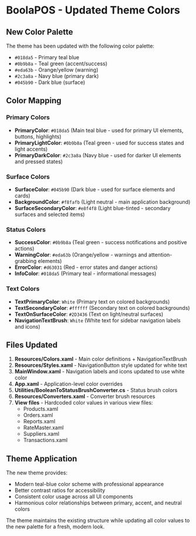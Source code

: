 # BoolaPOS - Updated Theme Colors

## New Color Palette
The theme has been updated with the following color palette:
- `#018da5` - Primary teal blue
- `#0b9b8a` - Teal green (accent/success)
- `#eda63b` - Orange/yellow (warning)
- `#2c3a8a` - Navy blue (primary dark)
- `#045b90` - Dark blue (surface)

## Color Mapping

### Primary Colors
- **PrimaryColor**: `#018da5` (Main teal blue - used for primary UI elements, buttons, highlights)
- **PrimaryLightColor**: `#0b9b8a` (Teal green - used for success states and light accents)
- **PrimaryDarkColor**: `#2c3a8a` (Navy blue - used for darker UI elements and pressed states)

### Surface Colors
- **SurfaceColor**: `#045b90` (Dark blue - used for surface elements and cards)
- **BackgroundColor**: `#f8fafb` (Light neutral - main application background)
- **SurfaceSecondaryColor**: `#e8f4f8` (Light blue-tinted - secondary surfaces and selected items)

### Status Colors
- **SuccessColor**: `#0b9b8a` (Teal green - success notifications and positive actions)
- **WarningColor**: `#eda63b` (Orange/yellow - warnings and attention-grabbing elements)
- **ErrorColor**: `#d63031` (Red - error states and danger actions)
- **InfoColor**: `#018da5` (Primary teal - informational messages)

### Text Colors
- **TextPrimaryColor**: `White` (Primary text on colored backgrounds)
- **TextSecondaryColor**: `#ffffff` (Secondary text on colored backgrounds)
- **TextOnSurfaceColor**: `#2D3436` (Text on light/neutral surfaces)
- **NavigationTextBrush**: `White` (White text for sidebar navigation labels and icons)

## Files Updated
1. **Resources/Colors.xaml** - Main color definitions + NavigationTextBrush
2. **Resources/Styles.xaml** - NavigationButton style updated for white text
3. **MainWindow.xaml** - Navigation labels and icons updated to use white color
4. **App.xaml** - Application-level color overrides
5. **Utilities/BooleanToStatusBrushConverter.cs** - Status brush colors
6. **Resources/Converters.xaml** - Converter brush resources
7. **View files** - Hardcoded color values in various view files:
   - Products.xaml
   - Orders.xaml
   - Reports.xaml
   - RateMaster.xaml
   - Suppliers.xaml
   - Transactions.xaml

## Theme Application
The new theme provides:
- Modern teal-blue color scheme with professional appearance
- Better contrast ratios for accessibility
- Consistent color usage across all UI components
- Harmonious color relationships between primary, accent, and neutral colors

The theme maintains the existing structure while updating all color values to the new palette for a fresh, modern look.

